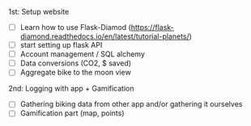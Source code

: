 1st: Setup website

- [ ] Learn how to use Flask-Diamod (https://flask-diamond.readthedocs.io/en/latest/tutorial-planets/)
- [ ] start setting up flask API 
- [ ] Account management / SQL alchemy
- [ ] Data conversions (CO2, $ saved)
- [ ] Aggregate bike to the moon view

2nd: Logging with app + Gamification

- [ ] Gathering biking data from other app and/or gathering it ourselves
- [ ] Gamification part (map, points)
